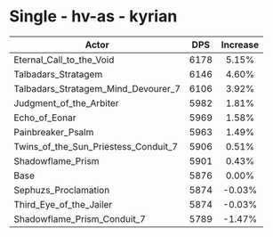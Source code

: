 # Single - hv-as - kyrian
| Actor | DPS | Increase |
|---|:---:|:---:|
|Eternal_Call_to_the_Void|6178|5.15%|
|Talbadars_Stratagem|6146|4.60%|
|Talbadars_Stratagem_Mind_Devourer_7|6106|3.92%|
|Judgment_of_the_Arbiter|5982|1.81%|
|Echo_of_Eonar|5969|1.58%|
|Painbreaker_Psalm|5963|1.49%|
|Twins_of_the_Sun_Priestess_Conduit_7|5906|0.51%|
|Shadowflame_Prism|5901|0.43%|
|Base|5876|0.00%|
|Sephuzs_Proclamation|5874|-0.03%|
|Third_Eye_of_the_Jailer|5874|-0.03%|
|Shadowflame_Prism_Conduit_7|5789|-1.47%|
